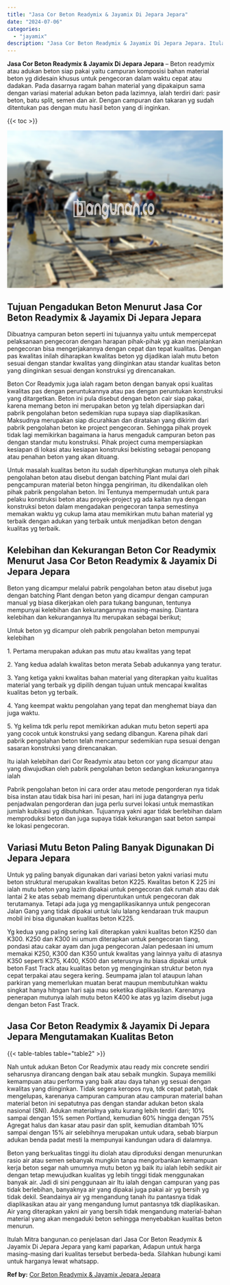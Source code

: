 ```yaml
---
title: "Jasa Cor Beton Readymix & Jayamix Di Jepara Jepara"
date: "2024-07-06"
categories: 
  - "jayamix"
description: "Jasa Cor Beton Readymix & Jayamix Di Jepara Jepara. Itulah Mitra bangunan.co penjelasan dari Jasa Cor Beton Readymix & Jayamix Di Jepara Jepara yang kami pap..."
---
```


**Jasa Cor Beton Readymix & Jayamix Di Jepara Jepara** – Beton readymix atau adukan beton siap pakai yaitu campuran komposisi bahan material beton yg didesain khusus untuk pengecoran dalam waktu cepat atau dadakan. Pada dasarnya ragam bahan material yang dipakaipun sama dengan variasi material adukan beton pada lazimnya, ialah terdiri dari: pasir beton, batu split, semen dan air. Dengan campuran dan takaran yg sudah ditentukan pas dengan mutu hasil beton yang di inginkan.

{{< toc >}}

![Jasa Cor Beton Readymix & Jayamix Di Jepara Jepara](/images/jasa-cor-readymix-08.png)

## Tujuan Pengadukan Beton Menurut Jasa Cor Beton Readymix & Jayamix Di Jepara Jepara

Dibuatnya campuran beton seperti ini tujuannya yaitu untuk mempercepat pelaksanaan pengecoran dengan harapan pihak-pihak yg akan menjalankan pengecoran bisa mengerjakannya dengan cepat dan tepat kualitas. Dengan pas kwalitas inilah diharapkan kwalitas beton yg dijadikan ialah mutu beton sesuai dengan standar kwalitas yang diinginkan atau standar kualitas beton yang diinginkan sesuai dengan konstruksi yg direncanakan.

Beton Cor Readymix juga ialah ragam beton dengan banyak opsi kualitas kwalitas pas dengan peruntukannya atau pas dengan peruntukan konstruksi yang ditargetkan. Beton ini pula disebut dengan beton cair siap pakai, karena memang beton ini merupakan beton yg telah dipersiapkan dari pabrik pengolahan beton sedemikian rupa supaya siap diaplikasikan. Maksudnya merupakan siap dicurahkan dan diratakan yang dikirim dari pabrik pengolahan beton ke project pengecoran. Sehingga pihak proyek tidak lagi memikirkan bagaimana ia harus mengaduk campuran beton pas dengan standar mutu konstruksi. Pihak project cuma mempersiapkan kesiapan di lokasi atau kesiapan konstruksi bekisting sebagai penopang atau penahan beton yang akan dituang.

Untuk masalah kualitas beton itu sudah diperhitungkan mutunya oleh pihak pengolahan beton atau disebut dengan batching Plant mulai dari pengcampuran material beton hingga pengiriman, itu dikendalikan oleh pihak pabrik pengolahan beton. Ini Tentunya mempermudah untuk para pelaku konstruksi beton atau proyek-project yg ada kaitan nya dengan konstruksi beton dalam mengadakan pengecoran tanpa semestinya memakan waktu yg cukup lama atau memikirkan mutu bahan material yg terbaik dengan adukan yang terbaik untuk menjadikan beton dengan kualitas yg terbaik.

## Kelebihan dan Kekurangan Beton Cor Readymix Menurut Jasa Cor Beton Readymix & Jayamix Di Jepara Jepara

Beton yang dicampur melalui pabrik pengolahan beton atau disebut juga dengan batching Plant dengan beton yang dicampur dengan campuran manual yg biasa dikerjakan oleh para tukang bangunan, tentunya mempunyai kelebihan dan kekurangannya masing-masing. Diantara kelebihan dan kekurangannya Itu merupakan sebagai berikut;

Untuk beton yg dicampur oleh pabrik pengolahan beton mempunyai kelebihan

1\. Pertama merupakan adukan pas mutu atau kwalitas yang tepat

2\. Yang kedua adalah kwalitas beton merata Sebab adukannya yang teratur.

3\. Yang ketiga yakni kwalitas bahan material yang diterapkan yaitu kualitas material yang terbaik yg dipilih dengan tujuan untuk mencapai kwalitas kualitas beton yg terbaik.

4\. Yang keempat waktu pengolahan yang tepat dan menghemat biaya dan juga waktu.

5\. Yg kelima tdk perlu repot memikirkan adukan mutu beton seperti apa yang cocok untuk konstruksi yang sedang dibangun. Karena pihak dari pabrik pengolahan beton telah mencampur sedemikian rupa sesuai dengan sasaran konstruksi yang direncanakan.

Itu ialah kelebihan dari Cor Readymix atau beton cor yang dicampur atau yang diwujudkan oleh pabrik pengolahan beton sedangkan kekurangannya ialah

Pabrik pengolahan beton ini cara order atau metode pengorderan nya tidak bisa instan atau tidak bisa hari ini pesan, hari ini juga datangnya perlu penjadwalan pengorderan dan juga perlu survei lokasi untuk memastikan jumlah kubikasi yg dibutuhkan. Tujuannya yakni agar tidak berlebihan dalam memproduksi beton dan juga supaya tidak kekurangan saat beton sampai ke lokasi pengecoran.

## Variasi Mutu Beton Paling Banyak Digunakan Di Jepara Jepara

Untuk yg paling banyak digunakan dari variasi beton yakni variasi mutu beton struktural merupakan kwalitas beton K225. Kwalitas beton K 225 ini ialah mutu beton yang lazim dipakai untuk pengecoran dak rumah atau dak lantai 2 ke atas sebab memang diperuntukan untuk pengecoran dak terutamanya. Tetapi ada juga yg mengaplikasikannya untuk pengecoran Jalan Gang yang tidak dipakai untuk lalu lalang kendaraan truk maupun mobil ini bisa digunakan kualitas beton K225.

Yg kedua yang paling sering kali diterapkan yakni kualitas beton K250 dan K300. K250 dan K300 ini umum diterapkan untuk pengecoran tiang, pondasi atau cakar ayam dan juga pengecoran Jalan pedesaan ini umum memakai K250, K300 dan K350 untuk kwalitas yang lainnya yaitu di atasnya K350 seperti K375, K400, K500 dan seterusnya itu biasa dipakai untuk beton Fast Track atau kualitas beton yg menginginkan struktur beton nya cepat terpakai atau segera kering. Seumpama jalan tol ataupun lahan parkiran yang memerlukan muatan berat maupun membutuhkan waktu singkat hanya hitngan hari saja mau seketika diaplikasikan. Karenanya penerapan mutunya ialah mutu beton K400 ke atas yg lazim disebut juga dengan beton Fast Track.

## Jasa Cor Beton Readymix & Jayamix Di Jepara Jepara Mengutamakan Kualitas Beton

{{< table-tables table="table2" >}}

Nah untuk adukan Beton Cor Readymix atau ready mix concrete sendiri seharusnya dirancang dengan baik atau sebaik mungkin. Supaya memiliki kemampuan atau performa yang baik atau daya tahan yg sesuai dengan kwalitas yang diinginkan. Tidak segera keropos nya, tdk cepat patah, tidak mengelupas, karenanya campuran campuran atau campuran material bahan material beton ini sepatutnya pas dengan standar adukan beton skala nasional (SNI). Adukan materialnya yaitu kurang lebih terdiri dari; 10% sampai dengan 15% semen Portland, kemudian 60% hingga dengan 75% Agregat halus dan kasar atau pasir dan split, kemudian ditambah 10% sampai dengan 15% air selebihnya merupakan untuk udara, sebab biarpun adukan benda padat mesti Ia mempunyai kandungan udara di dalamnya.

Beton yang berkualitas tinggi itu diolah atau diproduksi dengan menurunkan rasio air atau semen sebanyak mungkin tanpa mengorbankan kemampuan kerja beton segar nah umumnya mutu beton yg baik itu ialah lebih sedikit air dengan tetap mewujudkan kualitas yg lebih tinggi tidak menggunakan banyak air. Jadi di sini penggunaan air Itu ialah dengan campuran yang pas tidak berlebihan, banyaknya air yang dipakai juga pakai air yg bersih yg tidak dekil. Seandainya air yg mengandung tanah itu pantasnya tidak diaplikasikan atau air yang mengandung lumut pantasnya tdk diaplikasikan. Air yang diterapkan yakni air yang bersih tidak mengandung material-bahan material yang akan mengaduki beton sehingga menyebabkan kualitas beton menurun.

Itulah Mitra bangunan.co penjelasan dari Jasa Cor Beton Readymix & Jayamix Di Jepara Jepara yang kami paparkan, Adapun untuk harga masing-masing dari kualitas tersebut berbeda-beda. Silahkan hubungi kami untuk harganya lewat whatsapp.

**Ref by:** [Cor Beton Readymix & Jayamix Jepara Jepara](https://id.wikipedia.org/wiki/Cor)
